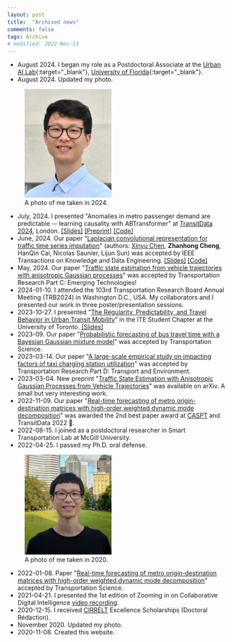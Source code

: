 ```yaml
---
layout: post
title:  "Archived news"
comments: false
tags: Archive
# modified: 2022-Nov-13
---
```

- August 2024. I began my role as a Postdoctoral Associate at the [Urban AI Lab](http://urbanailab.com//){:target="_blank"}, [University of Florida](https://www.ufl.edu/){:target="_blank"}.
- August 2024. Updated my photo.

<figure class="right">
  <img src="/assets/images/zhanhong.cheng-24.jpg" width="200" alt="My portrait 2024"/>
  <figcaption>A photo of me taken in 2024. </figcaption>
</figure>

- July, 2024. I presented "Anomalies in metro passenger demand are predictable -- learning causality with ABTransformer" at [TransitData 2024](https://www.ucl.ac.uk/civil-environmental-geomatic-engineering/research/transit-data-2024-9th-international-workshop-and-symposium-research-and-applications-use), London. [[Slides]](assets\files\TransitData-24_ABTransformer.pdf) [[Preprint]](https://papers.ssrn.com/sol3/papers.cfm?abstract_id=4915558) [[Code]](https://github.com/chengzhanhong/abnormal_metro_demand_predictable)
- June, 2024. Our paper "[Laplacian convolutional representation for traffic time series imputation](https://doi.org/10.1109/TKDE.2024.3419698)" (authors: [Xinyu Chen](https://xinychen.github.io/), **Zhanhong Cheng**, HanQin Cai, Nicolas Saunier, Lijun Sun) was accepted by IEEE Transactions on Knowledge and Data Engineering. [[Slides]](https://xinychen.github.io/slides/LCR24.pdf) [[Code]](https://github.com/xinychen/LCR)
- May, 2024. Our paper "[Traffic state estimation from vehicle trajectories with anisotropic Gaussian processes](https://www.sciencedirect.com/science/article/pii/S0968090X24001670)" was accepted by Transportation Research Part C: Emerging Technologies!
- 2024-01-10. I attended the 103rd Transportation Research Board Annual Meeting (TRB2024) in Washington D.C., USA. My collaborators and I presented our work in three poster/presentation sessions.
- 2023-10-27. I presented "[The Regularity, Predictability, and Travel Behavior in Urban Transit Mobility](https://www.linkedin.com/posts/ut-ite_join-us-on-friday-for-our-weekly-seminar-activity-7122355073422163968-mfNQ/)" in the ITE Student Chapter at the University of Toronto. [[Slides]](assets\files\UT-ite-urban-transit-mobility.pdf)
- 2023-09. Our paper "[Probabilistic forecasting of bus travel time with a Bayesian Gaussian mixture model](https://arxiv.org/abs/2206.06915)" was accepted by Transportation Science.
- 2023-03-14. Our paper "[A large-scale empirical study on impacting factors of taxi charging station utilization](https://doi.org/10.1016/j.trd.2023.103687)" was accepted by Transportation Research Part D: Transport and Environment.
- 2023-03-04. New preprint "[Traffic State Estimation with Anisotropic Gaussian Processes from Vehicle Trajectories](https://arxiv.org/abs/2303.02311)" was available on arXiv. A small but very interesting work.
- 2022-11-09. Our paper "[Real-time forecasting of metro origin-destination matrices with high-order weighted dynamic mode decomposition](https://doi.org/10.1287/trsc.2022.1128)" was awarded the 2nd best paper award at [CASPT](http://www.caspt.org/) and TransitData 2022 🏅.
- 2022-08-15. I joined as a postdoctoral researcher in Smart Transportation Lab at McGill University.
- 2022-04-25. I passed my Ph.D. oral defense.

<figure class="right">
  <img src="/assets/images/zhanhong.cheng-20.jpg" width="200" alt="My portrait 2020"/>
  <figcaption>A photo of me taken in 2020.</figcaption>
</figure>

- 2022-01-08. Paper "[Real-time forecasting of metro origin-destination matrices with high-order weighted dynamic mode decomposition](https://doi.org/10.1287/trsc.2022.1128)" accepted by Transportation Science.
- 2021-04-21. I presented the 1st edition of Zooming in on Collaborative Digital Intelligence [video recording](https://youtu.be/xLuYrb_mmdM).
- 2020-12-15. I received [CIRRELT](https://www.cirrelt.ca/) Excellence Scholarships (Doctoral Rédaction).
- November 2020. Updated my photo.
- 2020-11-08. Created this website.